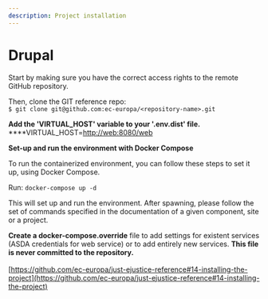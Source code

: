 ```yaml
---
description: Project installation
---
```


# Drupal

Start by making sure you have the correct access rights to the remote GitHub repository.

Then, clone the GIT reference repo:\
`$ git clone git@github.com:ec-europa/<repository-name>.git`

**Add the 'VIRTUAL\_HOST' variable to your '.env.dist' file.**\
****VIRTUAL\_HOST=[http://web:8080/web](http://web:8080/web)

**Set-up and run the environment with Docker Compose**

To run the containerized environment, you can follow these steps to set it up, using Docker Compose.

Run: `docker-compose up -d`

This will set up and run the environment. After spawning, please follow the set of commands specified in the documentation of a given component, site or a project.

**Create a docker-compose.override** file to add settings for existent services (ASDA credentials for web service) or to add entirely new services. **This file is never committed to the repository.**\
\
[https://github.com/ec-europa/just-ejustice-reference#14-installing-the-project](https://github.com/ec-europa/just-ejustice-reference#14-installing-the-project)
